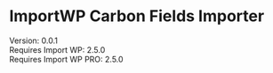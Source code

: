 # ImportWP Carbon Fields Importer

Version: 0.0.1  
Requires Import WP: 2.5.0  
Requires Import WP PRO: 2.5.0  
